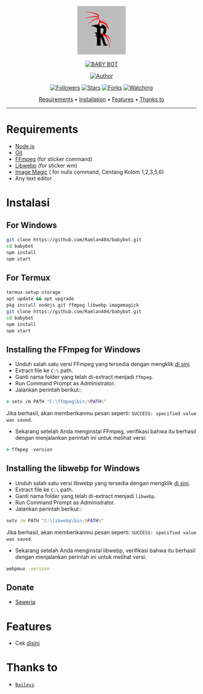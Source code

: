 <p align="center">
<img src="https://raw.githubusercontent.com/Ramlan404/Ramlan404/main/mylogo.jpg" alt="BABY BOT" width="128" height="128"/>
</p>
<p align="center">
<a href="#"><img title="BABY BOT" src="https://img.shields.io/badge/BABY BOT-green?colorA=%23ff0000&colorB=%23017e40&style=for-the-badge"></a>
</p>
<p align="center">
<a href="https://github.com/Ramlan404"><img title="Author" src="https://img.shields.io/badge/Author-Ramlan ID-red.svg?style=for-the-badge&logo=github"></a>
</p>
<p align="center">
<a href="https://github.com/Ramlan404/followers"><img title="Followers" src="https://img.shields.io/github/followers/Ramlan404?color=blue&style=flat-square"></a>
<a href="https://github.com/Ramlan404/megumikato2/stargazers/"><img title="Stars" src="https://img.shields.io/github/stars/Ramlan404/babybot?color=red&style=flat-square"></a>
<a href="https://github.com/Ramlan404/megumikato2/network/members"><img title="Forks" src="https://img.shields.io/github/forks/Ramlan404/babybot?color=red&style=flat-square"></a>
<a href="https://github.com/Ramlan404/megumikato2/watchers"><img title="Watching" src="https://img.shields.io/github/watchers/Ramlan404/babybot?label=Watchers&color=blue&style=flat-square"></a>
</p>

<p align="center">
  <a href="https://github.com/Ramlan404/babybot#requirements">Requirements</a> •
  <a href="https://github.com/Ramlan404/babybot#instalasi">Installation</a> •
  <a href="https://github.com/Ramlan404/babybot#features">Features</a> •
  <a href="https://github.com/Ramlan404/babybot#thanks-to">Thanks to</a>
</p>
</div>


---



# Requirements
* [Node.js](https://nodejs.org/en/)
* [Git](https://git-scm.com/downloads)
* [FFmpeg](https://github.com/BtbN/FFmpeg-Builds/releases/download/autobuild-2020-12-08-13-03/ffmpeg-n4.3.1-26-gca55240b8c-win64-gpl-4.3.zip) (for sticker command)
* [Libwebp](https://developers.google.com/speed/webp/download) (for sticker wm)
* [Image Magic](https://imagemagick.org/script/download.php) ( for nulis command, Centang Kolom 1,2,3,5,6)
* Any text editor

# Instalasi
## For Windows
```bash
git clone https://github.com/Ramlan404/babybot.git
cd babybot
npm install
npm start
```
## For Termux
```bash
termux-setup-storage
apt update && apt upgrade
pkg install nodejs git ffmpeg libwebp imagemagick
git clone https://github.com/Ramlan404/babybot.git
cd babybot
npm install
npm start
```

## Installing the FFmpeg for Windows
* Unduh salah satu versi FFmpeg yang tersedia dengan mengklik [di sini](https://www.gyan.dev/ffmpeg/builds/).
* Extract file ke `C:\` path.
* Ganti nama folder yang telah di-extract menjadi `ffmpeg`.
* Run Command Prompt as Administrator.
* Jalankan perintah berikut::
```cmd
> setx /m PATH "C:\ffmpeg\bin;%PATH%"
```
Jika berhasil, akan memberikanmu pesan seperti: `SUCCESS: specified value was saved`.
* Sekarang setelah Anda menginstal FFmpeg, verifikasi bahwa itu berhasil dengan menjalankan perintah ini untuk melihat versi:
```cmd
> ffmpeg -version
```


## Installing the libwebp for Windows
* Unduh salah satu versi libwebp yang tersedia dengan mengklik [di sini](https://developers.google.com/speed/webp/download).
* Extract file ke `C:\` path.
* Ganti nama folder yang telah di-extract menjadi `libwebp`.
* Run Command Prompt as Administrator.
* Jalankan perintah berikut::
```cmd
setx /m PATH "C:\libwebp\bin;%PATH%"
```
Jika berhasil, akan memberikanmu pesan seperti: `SUCCESS: specified value was saved`.
* Sekarang setelah Anda menginstal libwebp, verifikasi bahwa itu berhasil dengan menjalankan perintah ini untuk melihat versi:
```cmd
webpmux -version
```

## Donate
- [Saweria](https://saweria.co/ramlanid)

# Features
- Cek [disini](https://github.com/Ramlan404/babybot/blob/main/help.js)

# Thanks to
* [`Baileys`](https://github.com/adiwajshing/Baileys)